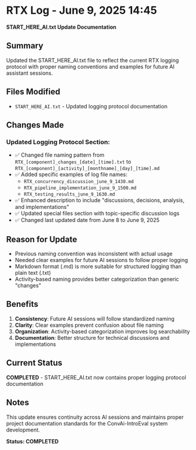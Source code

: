 # RTX Log - June 9, 2025 14:45
**START_HERE_AI.txt Update Documentation**

## Summary
Updated the START_HERE_AI.txt file to reflect the current RTX logging protocol with proper naming conventions and examples for future AI assistant sessions.

## Files Modified
- `START_HERE_AI.txt` - Updated logging protocol documentation

## Changes Made
### Updated Logging Protocol Section:
- ✅ Changed file naming pattern from `RTX_[component]_changes_[date]_[time].txt` to `RTX_[component]_[activity]_[monthname]_[day]_[time].md`
- ✅ Added specific examples of log file names:
  - `RTX_concurrency_discussion_june_9_1430.md`
  - `RTX_pipeline_implementation_june_9_1500.md`
  - `RTX_testing_results_june_9_1630.md`
- ✅ Enhanced description to include "discussions, decisions, analysis, and implementations"
- ✅ Updated special files section with topic-specific discussion logs
- ✅ Changed last updated date from June 8 to June 9, 2025

## Reason for Update
- Previous naming convention was inconsistent with actual usage
- Needed clear examples for future AI sessions to follow proper logging
- Markdown format (.md) is more suitable for structured logging than plain text (.txt)
- Activity-based naming provides better categorization than generic "changes"

## Benefits
1. **Consistency**: Future AI sessions will follow standardized naming
2. **Clarity**: Clear examples prevent confusion about file naming
3. **Organization**: Activity-based categorization improves log searchability
4. **Documentation**: Better structure for technical discussions and implementations

## Current Status
**COMPLETED** - START_HERE_AI.txt now contains proper logging protocol documentation

## Notes
This update ensures continuity across AI sessions and maintains proper project documentation standards for the ConvAi-IntroEval system development.

**Status: COMPLETED**
